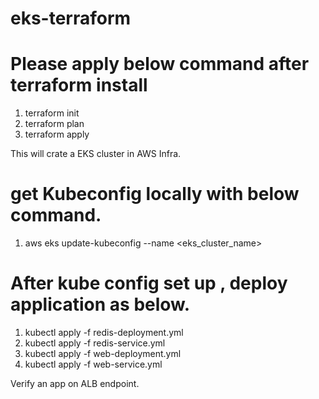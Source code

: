 # eks-terraform

# Please apply below command after terraform install
1. terraform init
2. terraform plan
3. terraform apply

This will crate a EKS cluster in AWS Infra.

# get Kubeconfig locally with below command.
1. aws eks update-kubeconfig --name <eks_cluster_name>

# After kube config set up , deploy application as below.
1. kubectl apply -f redis-deployment.yml
2. kubectl apply -f redis-service.yml
3. kubectl apply -f web-deployment.yml
4. kubectl apply -f web-service.yml

Verify an app on ALB endpoint.
